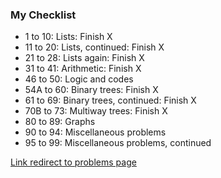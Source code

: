 
  <h3>My Checklist</h3>
  <ul id="mychecklist">
    <li> 1 to 10: Lists: Finish X</li>
    <li> 11 to 20: Lists, continued: Finish X</li>
    <li> 21 to 28: Lists again: Finish X</li>
    <li> 31 to 41: Arithmetic: Finish X</li>
    <li> 46 to 50: Logic and codes</li>
    <li> 54A to 60: Binary trees: Finish X</li>
    <li> 61 to 69: Binary trees, continued: Finish X</li>
    <li> 70B to 73: Multiway trees: Finish X</li>
    <li> 80 to 89: Graphs</li>
    <li> 90 to 94: Miscellaneous problems</li>
    <li> 95 to 99: Miscellaneous problems, continued</li>
  </ul>
  
<a href="https://wiki.haskell.org/H-99:_Ninety-Nine_Haskell_Problems">Link redirect to problems page </a>
